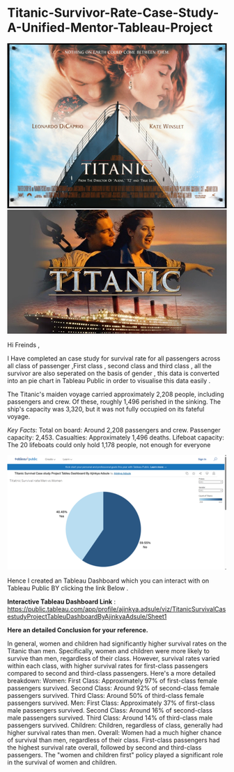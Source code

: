 # Titanic-Survivor-Rate-Case-Study-A-Unified-Mentor-Tableau-Project

![image](https://github.com/Ajinkya-Adsule/Titanic-Survivor-Rate-Case-Study-A-Unified-Mentor-Tableau-Project/blob/97940800fc2aa1527ea4fc766c7a4669be6ff49c/Project%20files/Titanic%20Tittle.webp)
![image](https://github.com/Ajinkya-Adsule/Titanic-Survivor-Rate-Case-Study-A-Unified-Mentor-Tableau-Project/blob/97940800fc2aa1527ea4fc766c7a4669be6ff49c/Project%20files/TItanic%20%20Title%20wallpapers.jpg)


Hi Freinds ,

I Have completed an case study for survival rate for all passengers across all class of passenger ,First class , second class and third class , all the survivor are also seperated on the basis of gender , this data is converted into an pie chart in Tableau Public in order to visualise this data easily . 

The Titanic's maiden voyage carried approximately 2,208 people, including passengers and crew. Of these, roughly 1,496 perished in the sinking. The ship's capacity was 3,320, but it was not fully occupied on its fateful voyage.

*Key Facts*:
Total on board: Around 2,208 passengers and crew.
Passenger capacity: 2,453.
Casualties: Approximately 1,496 deaths.
Lifeboat capacity: The 20 lifeboats could only hold 1,178 people, not enough for everyone


![image](https://github.com/Ajinkya-Adsule/Titanic-Survivor-Rate-Case-Study-A-Unified-Mentor-Tableau-Project/blob/97940800fc2aa1527ea4fc766c7a4669be6ff49c/Project%20files/Titanic%20survival%20rate%20across%20all%20class%20passenger.png)

Hence I created an Tableau Dashboard which you can interact with on Tableau Public BY clicking the link Below .

**Interactive Tableau Dashboard Link** : https://public.tableau.com/app/profile/ajinkya.adsule/viz/TitanicSurvivalCasestudyProjectTableuDashboardByAjinkyaAdsule/Sheet1

**Here an detailed Conclusion for your reference.**

In general, women and children had significantly higher survival rates on the Titanic than men. Specifically, women and children were more likely to survive than men, regardless of their class. However, survival rates varied within each class, with higher survival rates for first-class passengers compared to second and third-class passengers. 
Here's a more detailed breakdown:
Women:
First Class: Approximately 97% of first-class female passengers survived.
Second Class: Around 92% of second-class female passengers survived.
Third Class: Around 50% of third-class female passengers survived. 
Men:
First Class: Approximately 37% of first-class male passengers survived.
Second Class: Around 16% of second-class male passengers survived.
Third Class: Around 14% of third-class male passengers survived. 
Children:
Children, regardless of class, generally had higher survival rates than men. 
Overall:
Women had a much higher chance of survival than men, regardless of their class. 
First-class passengers had the highest survival rate overall, followed by second and third-class passengers. 
The "women and children first" policy played a significant role in the survival of women and children. 
